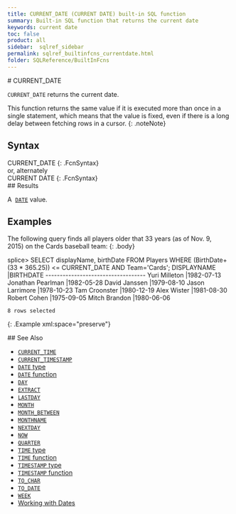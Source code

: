 ```yaml
---
title: CURRENT_DATE (CURRENT DATE) built-in SQL function
summary: Built-in SQL function that returns the current date
keywords: current date
toc: false
product: all
sidebar:  sqlref_sidebar
permalink: sqlref_builtinfcns_currentdate.html
folder: SQLReference/BuiltInFcns
---
```

<section>
<div class="TopicContent" data-swiftype-index="true" markdown="1">
# CURRENT_DATE

`CURRENT_DATE` returns the current date.

This function returns the same value if it is executed more than once in
a single statement, which means that the value is fixed, even if there
is a long delay between fetching rows in a cursor.
{: .noteNote}

## Syntax

<div class="fcnWrapperWide" markdown="1">
    CURRENT_DATE
{: .FcnSyntax}

</div>
or, alternately

<div class="fcnWrapperWide" markdown="1">
    CURRENT DATE
{: .FcnSyntax}

</div>
## Results

A &nbsp;[`DATE`](sqlref_builtinfcns_date.html) value.

## Examples

The following query finds all players older that 33 years (as of Nov. 9,
2015) on the Cards baseball team:
{: .body}

<div class="preWrapper" markdown="1">
    splice> SELECT displayName, birthDate
       FROM Players
       WHERE (BirthDate+(33 * 365.25)) <= CURRENT_DATE AND Team='Cards';
    DISPLAYNAME             |BIRTHDATE
    -----------------------------------
    Yuri Milleton           |1982-07-13
    Jonathan Pearlman       |1982-05-28
    David Janssen           |1979-08-10
    Jason Larrimore         |1978-10-23
    Tam Croonster           |1980-12-19
    Alex Wister             |1981-08-30
    Robert Cohen            |1975-09-05
    Mitch Brandon           |1980-06-06

    8 rows selected
{: .Example xml:space="preserve"}

</div>
## See Also

* [`CURRENT_TIME`](sqlref_builtinfcns_currenttime.html)
* [`CURRENT_TIMESTAMP`](sqlref_builtinfcns_currenttimestamp.html)
* [`DATE` type](sqlref_datatypes_date.html)
* [`DATE` function](sqlref_builtinfcns_date.html) 
* [`DAY`](sqlref_builtinfcns_day.html) 
* [`EXTRACT`](sqlref_builtinfcns_extract.html) 
* [`LASTDAY`](sqlref_builtinfcns_day.html) 
* [`MONTH`](sqlref_builtinfcns_month.html)
* [`MONTH_BETWEEN`](sqlref_builtinfcns_monthbetween.html)
* [`MONTHNAME`](sqlref_builtinfcns_monthname.html) 
* [`NEXTDAY`](sqlref_builtinfcns_day.html) 
* [`NOW`](sqlref_builtinfcns_now.html)
* [`QUARTER`](sqlref_builtinfcns_quarter.html)
* [`TIME` type](sqlref_datatypes_time.html)
* [`TIME` function](sqlref_datatypes_time.html)
* [`TIMESTAMP` type](sqlref_datatypes_timestamp.html) 
* [`TIMESTAMP` function](sqlref_builtinfcns_timestamp.html) 
* [`TO_CHAR`](sqlref_builtinfcns_char.html) 
* [`TO_DATE`](sqlref_builtinfcns_date.html)
* [`WEEK`](sqlref_builtinfcns_week.html)
* [Working with Dates](developers_fundamentals_dates.html)

</div>
</section>
